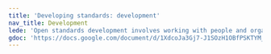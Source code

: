 ```yaml
---
title: 'Developing standards: development'
nav_title: Development
lede: 'Open standards development involves working with people and organisations who have the technical expertise to create the open standard and supporting guidance.'
gdoc: 'https://docs.google.com/document/d/1XdcoJa3Gj7-J1SOzH1OBfPSKTYM_xvB0XPnfFqBM_gA/edit'
---
```

